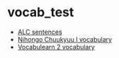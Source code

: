 # vocab_test

- [ALC sentences](https://luffm.github.io/vocab_test/alc_sentences.html)
- [Nihongo Chuukyuu I vocabulary](https://luffm.github.io/vocab_test/nihongo_chuukyuu_I.html)
- [Vocabulearn 2 vocabulary](https://luffm.github.io/vocab_test/vocabulearn2.html)

